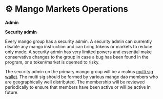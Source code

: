 # ⚙ Mango Markets Operations



**Admin**



**Security admin**

Every mango group has a security admin. A security admin can currently disable any mango instruction and can bring tokens or markets to reduce only mode. A security admin has very limited powers and essential make conservative changes to the group in case a bug has been found in the program, or a token/market is deemed to risky.

The security admin on the primary mango group will be a realms [multi sig wallet](https://app.realms.today/realms/new/multisig). The multi sig should be formed by various mango dao members who are geographically well distributed. The membership will be reviewed periodically to ensure that members have been active or will be active in future.
